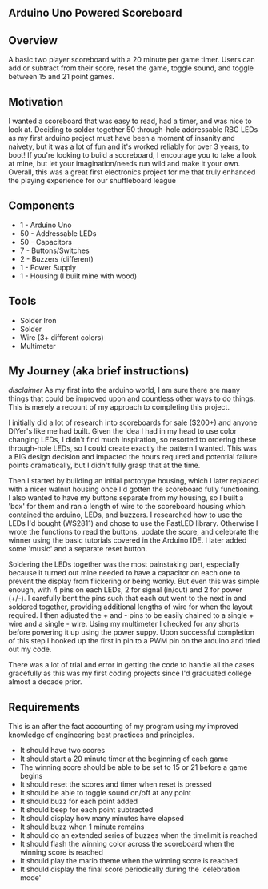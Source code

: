 ## Arduino Uno Powered Scoreboard

## Overview

A basic two player scoreboard with a 20 minute per game timer. Users can add or subtract from their score, reset the game, toggle sound, and toggle between 15 and 21 point games. 


## Motivation

I wanted a scoreboard that was easy to read, had a timer, and was nice to look at. Deciding to solder together 50 through-hole addressable RBG LEDs as my first arduino project must have been a moment of insanity and naivety, but it was a lot of fun and it's worked reliably for over 3 years, to boot! If you're looking to build a scoreboard, I encourage you to take a look at mine, but let your imagination/needs run wild and make it your own. Overall, this was a great first electronics project for me that truly enhanced the playing experience for our shuffleboard league


## Components

- 1  - Arduino Uno
- 50 - Addressable LEDs
- 50 - Capacitors
- 7  - Buttons/Switches
- 2  - Buzzers (different)
- 1  - Power Supply
- 1  - Housing (I built mine with wood)

## Tools

- Solder Iron
- Solder
- Wire (3+ different colors)
- Multimeter


## My Journey (aka brief instructions)

*disclaimer* As my first into the arduino world, I am sure there are many things that could be improved upon and countless other ways to do things. This is merely a recount of my approach to completing this project.

I initially did a lot of research into scoreboards for sale ($200+) and anyone DIYer's like me had built. Given the idea I had in my head to use color changing LEDs, I didn't find much inspiration, so resorted to ordering these through-hole LEDs, so I could create exactly the pattern I wanted. This was a BIG design decision and impacted the hours required and potential failure points dramatically, but I didn't fully grasp that at the time. 

Then I started by building an initial prototype housing, which I later replaced with a nicer walnut housing once I'd gotten the scoreboard fully functioning. I also wanted to have my buttons separate from my housing, so I built a 'box' for them and ran a length of wire to the scoreboard housing which contained the arduino, LEDs, and buzzers. I researched how to use the LEDs I'd bought (WS2811) and chose to use the FastLED library. Otherwise I wrote the functions to read the buttons, update the score, and celebrate the winner using the basic tutorials covered in the Arduino IDE. I later added some 'music' and a separate reset button.

Soldering the LEDs together was the most painstaking part, especially because it turned out mine needed to have a capacitor on each one to prevent the display from flickering or being wonky. But even this was simple enough, with 4 pins on each LEDs, 2 for signal (in/out) and 2 for power (+/-). I carefully bent the pins such that each out went to the next in and soldered together, providing additional lengths of wire for when the layout required. I then adjusted the + and - pins to be easily chained to a single + wire and a single - wire. Using my multimeter I checked for any shorts before powering it up using the power suppy. Upon successful completion of this step I hooked up the first in pin to a PWM pin on the arduino and tried out my code. 

There was a lot of trial and error in getting the code to handle all the cases gracefully as this was my first coding projects since I'd graduated college almost a decade prior. 

## Requirements

This is an after the fact accounting of my program using my improved knowledge of engineering best practices and principles. 

- It should have two scores
- It should start a 20 minute timer at the beginning of each game
- The winning score should be able to be set to 15 or 21 before a game begins
- It should reset the scores and timer when reset is pressed
- It should be able to toggle sound on/off at any point
- It should buzz for each point added
- It should beep for each point subtracted
- It should display how many minutes have elapsed
- It should buzz when 1 minute remains
- It should do an extended series of buzzes when the timelimit is reached
- It should flash the winning color across the scoreboard when the winning score is reached
- It should play the mario theme when the winning score is reached
- It should display the final score periodically during the 'celebration mode'

